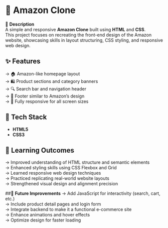 # 🛒 Amazon Clone

📖 **Description**  
A simple and responsive **Amazon Clone** built using **HTML** and **CSS**.  
This project focuses on recreating the front-end design of the Amazon website, showcasing skills in layout structuring, CSS styling, and responsive web design.

## ✨ **Features**
-> 🏠 Amazon-like homepage layout  
-> 🛍️ Product sections and category banners  
-> 🔍 Search bar and navigation header  
-> 🧾 Footer similar to Amazon’s design  
-> 📱 Fully responsive for all screen sizes  

## 🧩 **Tech Stack**
- **HTML5**  
- **CSS3**

## 🧠 **Learning Outcomes**
-> Improved understanding of HTML structure and semantic elements  
-> Enhanced styling skills using CSS Flexbox and Grid  
-> Learned responsive web design techniques  
-> Practiced replicating real-world website layouts  
-> Strengthened visual design and alignment precision  


##🚀 **Future Improvements**
-> Add JavaScript for interactivity (search, cart, etc.)  
-> Include product detail pages and login form  
-> Integrate backend to make it a functional e-commerce site  
-> Enhance animations and hover effects  
-> Optimize design for faster loading  

